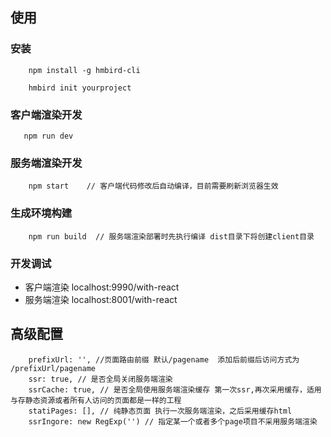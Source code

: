 ## 使用
### 安装
```
    npm install -g hmbird-cli
    
    hmbird init yourproject
```

### 客户端渲染开发
``` 
   npm run dev 
```

### 服务端渲染开发
```
    npm start    // 客户端代码修改后自动编译，目前需要刷新浏览器生效
```

### 生成环境构建
```
    npm run build  // 服务端渲染部署时先执行编译 dist目录下将创建client目录
```

### 开发调试  
- 客户端渲染   localhost:9990/with-react
- 服务端渲染  localhost:8001/with-react


## 高级配置
```
    prefixUrl: '', //页面路由前缀 默认/pagename  添加后前缀后访问方式为 /prefixUrl/pagename
    ssr: true, // 是否全局关闭服务端渲染
    ssrCache: true, // 是否全局使用服务端渲染缓存 第一次ssr,再次采用缓存，适用与存静态资源或者所有人访问的页面都是一样的工程
    statiPages: [], // 纯静态页面 执行一次服务端渲染，之后采用缓存html
    ssrIngore: new RegExp('') // 指定某一个或者多个page项目不采用服务端渲染

```